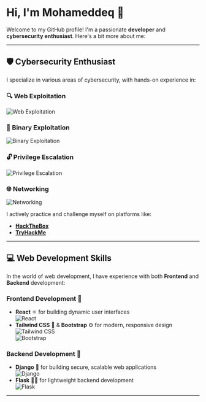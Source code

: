 # Hi, I'm Mohameddeq 👋

Welcome to my GitHub profile! I'm a passionate **developer** and **cybersecurity enthusiast**. Here's a bit more about me:

---

## 🛡️ Cybersecurity Enthusiast

I specialize in various areas of cybersecurity, with hands-on experience in:

### 🔍 Web Exploitation  
![Web Exploitation]([https://icons8.com/icon/5503/hacking](https://icons8.com/icons/set/hacking))

### 🧩 Binary Exploitation  
![Binary Exploitation](https://camo.githubusercontent.com/0d4b500c99671bf83bcb747e4f25f3da28765f2bbb4cdd9733c09f9a46381aaa/68747470733a2f2f63646e2e6a7364656c6976722e6e65742f67682f64657669636f6e732f64657669636f6e2f69636f6e732f62696e6172792f62696e6172792d636f64652e737667)

### 🔓 Privilege Escalation  
![Privilege Escalation](https://camo.githubusercontent.com/0d4b500c99671bf83bcb747e4f25f3da28765f2bbb4cdd9733c09f9a46381aaa/68747470733a2f2f63646e2e6a7364656c6976722e6e65742f67682f64657669636f6e732f64657669636f6e2f69636f6e732f6c6f636b2e737667)

### 🌐 Networking  
![Networking](https://camo.githubusercontent.com/0d4b500c99671bf83bcb747e4f25f3da28765f2bbb4cdd9733c09f9a46381aaa/68747470733a2f2f63646e2e6a7364656c6976722e6e65742f67682f64657669636f6e732f64657669636f6e2f69636f6e732f6e6574776f726b2e737667)

I actively practice and challenge myself on platforms like:
- [**HackTheBox**](https://www.hackthebox.eu/)
- [**TryHackMe**](https://tryhackme.com/)

---

## 💻 Web Development Skills

In the world of web development, I have experience with both **Frontend** and **Backend** development:

### Frontend Development 🌿

- **React** ⚛️ for building dynamic user interfaces  
  ![React](https://camo.githubusercontent.com/0d4b500c99671bf83bcb747e4f25f3da28765f2bbb4cdd9733c09f9a46381aaa/68747470733a2f2f63646e2e6a7364656c6976722e6e65742f67682f64657669636f6e732f64657669636f6e2f69636f6e732f72656163742e737667)
- **Tailwind CSS** 🌿 & **Bootstrap** ⚙️ for modern, responsive design  
  ![Tailwind CSS](https://camo.githubusercontent.com/0d4b500c99671bf83bcb747e4f25f3da28765f2bbb4cdd9733c09f9a46381aaa/68747470733a2f2f63646e2e6a7364656c6976722e6e65742f67682f64657669636f6e732f64657669636f6e2f69636f6e732f7461696c77696e6363732e737667)  
  ![Bootstrap](https://camo.githubusercontent.com/0d4b500c99671bf83bcb747e4f25f3da28765f2bbb4cdd9733c09f9a46381aaa/68747470733a2f2f63646e2e6a7364656c6976722e6e65742f67682f64657669636f6e732f64657669636f6e2f69636f6e732f626f6f7473747261702e737667)

### Backend Development 🐍

- **Django** 🐍 for building secure, scalable web applications  
  ![Django](https://camo.githubusercontent.com/0d4b500c99671bf83bcb747e4f25f3da28765f2bbb4cdd9733c09f9a46381aaa/68747470733a2f2f63646e2e6a7364656c6976722e6e65742f67682f64657669636f6e732f64657669636f6e2f69636f6e732f646a616e676f2e737667)
- **Flask** 🦸‍♂️ for lightweight backend development  
  ![Flask](https://camo.githubusercontent.com/0d4b500c99671bf83bcb747e4f25f3da28765f2bbb4cdd9733c09f9a46381aaa/68747470733a2f2f63646e2e6a7364656c6976722e6e65742f67682f64657669636f6e732f64657669636f6e2f69636f6e732f666c61736b2e737667)

---
